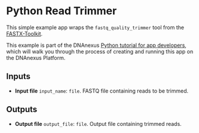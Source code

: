 # Python Read Trimmer

This simple example app wraps the `fastq_quality_trimmer` tool from the
<a href="http://hannonlab.cshl.edu/fastx_toolkit/">FASTX-Toolkit</a>.

This example is part of the DNAnexus <a
href="https://wiki.dnanexus.com/Developer-Tutorials/Python/Python">Python
tutorial for app developers</a>, which will walk you through the process of
creating and running this app on the DNAnexus Platform.

## Inputs

* **Input file** ``input_name``: ``file``. FASTQ file containing reads to be trimmed.

## Outputs

* **Output file** ``output_file``: ``file``. Output file containing trimmed reads.
